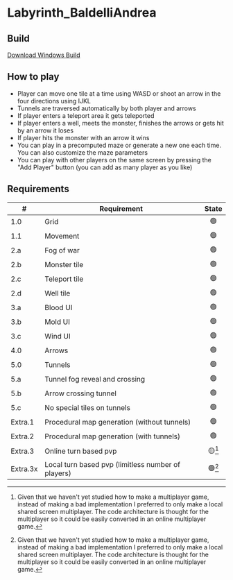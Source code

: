 # Labyrinth_BaldelliAndrea

## Build
<a href="https://github.com/Baldi00/Labyrinth_BaldelliAndrea/releases/download/v1.0.0/Labyrinth_BaldelliAndrea_v1.0.0_build202307061916.zip">Download Windows Build</a>

## How to play
- Player can move one tile at a time using WASD or shoot an arrow in the four directions using IJKL
- Tunnels are traversed automatically by both player and arrows
- If player enters a teleport area it gets teleported
- If player enters a well, meets the monster, finishes the arrows or gets hit by an arrow it loses
- If player hits the monster with an arrow it wins
- You can play in a precomputed maze or generate a new one each time. You can also customize the maze parameters
- You can play with other players on the same screen by pressing the "Add Player" button (you can add as many player as you like)

## Requirements

|#| Requirement | State |
|---------------|-----|:-----:|
|1.0| Grid|🟢|
|1.1| Movement|🟢|
|2.a| Fog of war|🟢|
|2.b| Monster tile|🟢|
|2.c| Teleport tile|🟢|
|2.d| Well tile|🟢|
|3.a| Blood UI|🟢|
|3.b| Mold UI|🟢|
|3.c| Wind UI|🟢|
|4.0| Arrows|🟢|
|5.0| Tunnels|🟢|
|5.a| Tunnel fog reveal and crossing|🟢|
|5.b| Arrow crossing tunnel|🟢|
|5.c| No special tiles on tunnels|🟢|
|Extra.1| Procedural map generation (without tunnels)|🟢|
|Extra.2| Procedural map generation (with tunnels)|🟢|
|Extra.3| Online turn based pvp|🟡[^1]|
|Extra.3x| Local turn based pvp (limitless number of players)|🟢[^1]|

[^1]: Given that we haven't yet studied how to make a multiplayer game, instead of making a bad implementation I preferred to only make a local shared screen multiplayer.
The code architecture is thought for the multiplayer so it could be easily converted in an online multiplayer game.
